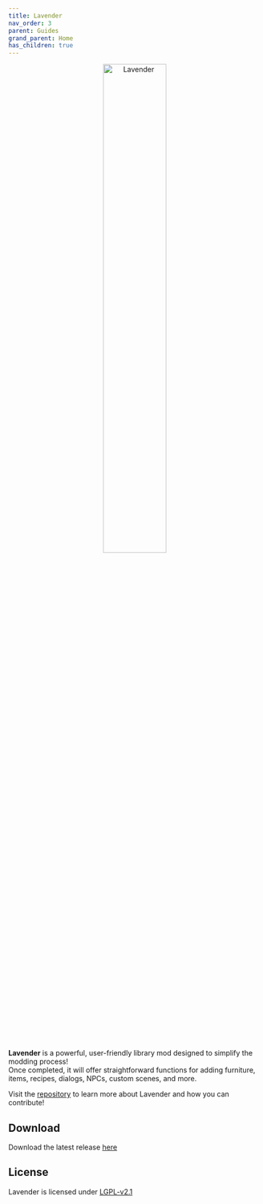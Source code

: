 ```yaml
---
title: Lavender
nav_order: 3
parent: Guides
grand_parent: Home
has_children: true
---
```


<div align="center">
  <img src="https://raw.githubusercontent.com/leonarudo/Lavender/171117c67295891da5a430e689708335d5f1d050/.img/lavender_icon.svg" alt="Lavender" width="50%" height="auto">
</div>

**Lavender** is a powerful, user-friendly library mod designed to simplify the modding process!<br>
Once completed, it will offer straightforward functions for adding furniture, items, recipes, dialogs, NPCs, custom scenes, and more.

Visit the [repository](https://github.com/leonarudo/Lavender/) to learn more about Lavender and how you can contribute!

## Download
Download the latest release [here](https://github.com/leonarudo/Lavender/releases/latest)

## License
Lavender is licensed under [LGPL-v2.1](https://github.com/leonarudo/Lavender/blob/main/LICENSE)